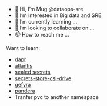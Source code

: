 - 👋 Hi, I’m Mug @dataops-sre
- 👀 I’m interested in Big data and SRE
- 🌱 I’m currently learning ...
- 💞️ I’m looking to collaborate on ...
- 📫 How to reach me ...

Want to learn:
* [dapr](https://docs.dapr.io/getting-started/tutorials/)
* [atlantis](https://www.runatlantis.io/guide/)
* [sealed secrets](https://github.com/bitnami-labs/sealed-secrets)
* [secrets-store-csi-drive](https://secrets-store-csi-driver.sigs.k8s.io/design-docs)
* [gefyra](https://gefyra.dev/docs/v1_vs_v2)
* [pandera](https://pandera.readthedocs.io/en/stable/pyspark.html)
* Tranfer pvc to another namespace
  
<!---
dataops-sre/dataops-sre is a ✨ special ✨ repository because its `README.md` (this file) appears on your GitHub profile.
You can click the Preview link to take a look at your changes.
--->
